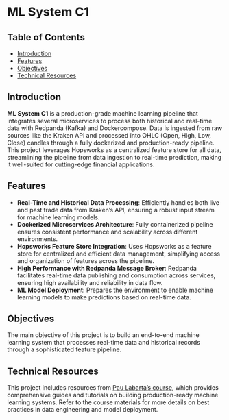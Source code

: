 # ML System C1

## Table of Contents

- [Introduction](#introduction)
- [Features](#features)
- [Objectives](#objectives)
- [Technical Resources](#technical-resources)

## Introduction

**ML System C1** is a production-grade machine learning pipeline that integrates several microservices to process both historical and real-time data with Redpanda (Kafka) and Dockercompose. Data is ingested from raw sources like the Kraken API and processed into OHLC (Open, High, Low, Close) candles through a fully dockerized and production-ready pipeline. This project leverages Hopsworks as a centralized feature store for all data, streamlining the pipeline from data ingestion to real-time prediction, making it well-suited for cutting-edge financial applications.

## Features

- **Real-Time and Historical Data Processing**: Efficiently handles both live and past trade data from Kraken’s API, ensuring a robust input stream for machine learning models.
- **Dockerized Microservices Architecture**: Fully containerized pipeline ensures consistent performance and scalability across different environments.
- **Hopsworks Feature Store Integration**: Uses Hopsworks as a feature store for centralized and efficient data management, simplifying access and organization of features across the pipeline.
- **High Performance with Redpanda Message Broker**: Redpanda facilitates real-time data publishing and consumption across services, ensuring high availability and reliability in data flow.
- **ML Model Deployment**: Prepares the environment to enable machine learning models to make predictions based on real-time data.

## Objectives

The main objective of this project is to build an end-to-end machine learning system that processes real-time data and historical records through a sophisticated feature pipeline.

## Technical Resources

This project includes resources from [Pau Labarta’s course]([https://www.paulabarta.com/](https://www.realworldml.net/)), which provides comprehensive guides and tutorials on building production-ready machine learning systems. Refer to the course materials for more details on best practices in data engineering and model deployment.

